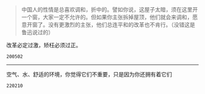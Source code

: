> 中国人的性情是总喜欢调和，折中的。譬如你说，这屋子太暗，须在这里开一个窗，大家一定不允许的。但如果你主张拆掉屋顶，他们就会来调和，愿意开窗了。没有更激烈的主张，他们总连平和的改革也不肯行。（没错这是鲁迅说过的）

  
改革必定过激，矫枉必须过正。

`200502`

---

空气、水、舒适的环境，你觉得它们不重要，只是因为你还拥有着它们

`220210`